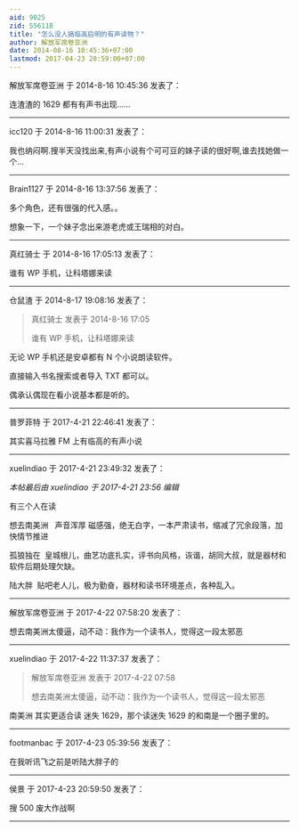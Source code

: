 ```yaml
---
aid: 9025
zid: 556118
title: "怎么没人搞临高启明的有声读物？"
author: 解放军席卷亚洲
date: 2014-08-16 10:45:36+07:00
lastmod: 2017-04-23 20:59:00+07:00
---
```


解放军席卷亚洲 于 2014-8-16 10:45:36 发表了：

连渣渣的 1629 都有有声书出现……

---

icc120 于 2014-8-16 11:00:31 发表了：

我也纳闷啊.搜半天没找出来,有声小说有个可可豆的妹子读的很好啊,谁去找她做一个...

---

Brain1127 于 2014-8-16 13:37:56 发表了：

多个角色，还有很强的代入感。。

想象一下，一个妹子念出来游老虎或王瑞相的对白。

---

真红骑士 于 2014-8-16 17:05:13 发表了：

谁有 WP 手机，让科塔娜来读

---

仓鼠渣 于 2014-8-17 19:08:16 发表了：

> 真红骑士 发表于 2014-8-16 17:05
>
> 谁有 WP 手机，让科塔娜来读

无论 WP 手机还是安卓都有 N 个小说朗读软件。

直接输入书名搜索或者导入 TXT 都可以。

偶承认偶现在看小说基本都是听的。

---

普罗菲特 于 2017-4-21 22:46:41 发表了：

其实喜马拉雅 FM 上有临高的有声小说

---

xuelindiao 于 2017-4-21 23:49:32 发表了：

_本帖最后由 xuelindiao 于 2017-4-21 23:56 编辑_

有三个人在读

想去南美洲&nbsp; &nbsp;声音浑厚 磁感强，绝无白字，一本严肃读书，缩减了冗余段落，加快情节推进

孤狼独在&nbsp;&nbsp;皇城根儿，曲艺功底扎实，评书向风格，诙谐，胡同大叔，就是器材和软件后期处理欠缺。

陆大胖&nbsp;&nbsp;贴吧老人儿，极为勤奋，器材和读书环境差点，各种乱入。

---

解放军席卷亚洲 于 2017-4-22 07:58:20 发表了：

想去南美洲太傻逼，动不动：我作为一个读书人，觉得这一段太邪恶

---

xuelindiao 于 2017-4-22 11:37:37 发表了：

> 解放军席卷亚洲 发表于 2017-4-22 07:58
>
> 想去南美洲太傻逼，动不动：我作为一个读书人，觉得这一段太邪恶

南美洲 其实更适合读 迷失 1629，那个读迷失 1629 的和南是一个圈子里的。

---

footmanbac 于 2017-4-23 05:39:56 发表了：

在我听讯飞之前是听陆大胖子的

---

侯景 于 2017-4-23 20:59:50 发表了：

搜 500 废大作战啊

---
